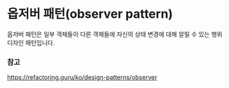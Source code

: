 # 옵저버 패턴(observer pattern)

옵저버 패턴은 일부 객체들이 다른 객체들에 자신의 상태 변경에 대해 알릴 수 있는 행위 디자인 패턴입니다.








### 참고

https://refactoring.guru/ko/design-patterns/observer





